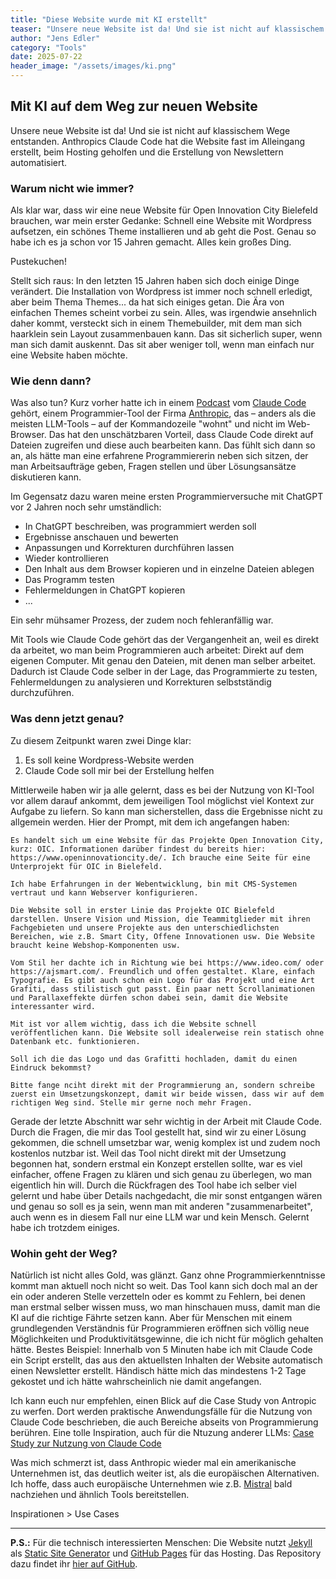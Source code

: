 ```yaml
---
title: "Diese Website wurde mit KI erstellt"
teaser: "Unsere neue Website ist da! Und sie ist nicht auf klassischem Wege entstanden. Anthropics Claude Code hat die Website fast im Alleingang erstellt, beim Hosting geholfen und die Erstellung von Newslettern automatisiert."
author: "Jens Edler"
category: "Tools"
date: 2025-07-22
header_image: "/assets/images/ki.png"
---
```


## Mit KI auf dem Weg zur neuen Website

Unsere neue Website ist da! Und sie ist nicht auf klassischem Wege entstanden. Anthropics Claude Code hat die Website fast im Alleingang erstellt, beim Hosting geholfen und die Erstellung von Newslettern automatisiert.

### Warum nicht wie immer?

Als klar war, dass wir eine neue Website für Open Innovation City Bielefeld brauchen, war mein erster Gedanke: Schnell eine Website mit Wordpress aufsetzen, ein schönes Theme installieren und ab geht die Post. Genau so habe ich es ja schon vor 15 Jahren gemacht. Alles kein großes Ding. 

Pustekuchen!

Stellt sich raus: In den letzten 15 Jahren haben sich doch einige Dinge verändert. Die Installation von Wordpress ist immer noch schnell erledigt, aber beim Thema Themes... da hat sich einiges getan. Die Ära von einfachen Themes scheint vorbei zu sein. Alles, was irgendwie ansehnlich daher kommt, versteckt sich in einem Themebuilder, mit dem man sich haarklein sein Layout zusammenbauen kann. Das sit sicherlich super, wenn man sich damit auskennt. Das sit aber weniger toll, wenn man einfach nur eine Website haben möchte.

### Wie denn dann?

Was also tun? Kurz vorher hatte ich in einem [Podcast](https://freakshow.fm/fs290-das-popcorn-problem) vom [Claude Code](https://www.anthropic.com/claude-code) gehört, einem Programmier-Tool der Firma [Anthropic](https://www.anthropic.com), das – anders als die meisten LLM-Tools – auf der Kommandozeile "wohnt" und nicht im Web-Browser. Das hat den unschätzbaren Vorteil, dass Claude Code direkt auf Dateien zugreifen und diese auch bearbeiten kann. Das fühlt sich dann so an, als hätte man eine erfahrene Programmiererin neben sich sitzen, der man Arbeitsaufträge geben, Fragen stellen und über Lösungsansätze diskutieren kann. 

Im Gegensatz dazu waren meine ersten Programmierversuche mit ChatGPT vor 2 Jahren noch sehr umständlich:

- In ChatGPT beschreiben, was programmiert werden soll
- Ergebnisse anschauen und bewerten
- Anpassungen und Korrekturen durchführen lassen
- Wieder kontrollieren
- Den Inhalt aus dem Browser kopieren und in einzelne Dateien ablegen
- Das Programm testen
- Fehlermeldungen in ChatGPT kopieren
- ...

Ein sehr mühsamer Prozess, der zudem noch fehleranfällig war.

Mit Tools wie Claude Code gehört das der Vergangenheit an, weil es direkt da arbeitet, wo man beim Programmieren auch arbeitet: Direkt auf dem eigenen Computer. Mit genau den Dateien, mit denen man selber arbeitet. Dadurch ist Claude Code selber in der Lage, das Programmierte zu testen, Fehlermeldungen zu analysieren und Korrekturen selbstständig durchzuführen.

### Was denn jetzt genau?

Zu diesem Zeitpunkt waren zwei Dinge klar:

1. Es soll keine Wordpress-Website werden
2. Claude Code soll mir bei der Erstellung helfen

Mittlerweile haben wir ja alle gelernt, dass es bei der Nutzung von KI-Tool vor allem darauf ankommt, dem jeweiligen Tool möglichst viel Kontext zur Aufgabe zu liefern. So kann man sicherstellen, dass die Ergebnisse nicht zu allgemein werden. Hier der Prompt, mit dem ich angefangen haben:

```
Es handelt sich um eine Website für das Projekte Open Innovation City, kurz: OIC. Informationen darüber findest du bereits hier: https://www.openinnovationcity.de/. Ich brauche eine Seite für eine Unterprojekt für OIC in Bielefeld.

Ich habe Erfahrungen in der Webentwicklung, bin mit CMS-Systemen vertraut und kann Webserver konfigurieren.

Die Website soll in erster Linie das Projekte OIC Bielefeld darstellen. Unsere Vision und Mission, die Teammitglieder mit ihren Fachgebieten und unsere Projekte aus den unterschiedlichsten Bereichen, wie z.B. Smart City, Offene Innovationen usw. Die Website braucht keine Webshop-Komponenten usw.

Vom Stil her dachte ich in Richtung wie bei https://www.ideo.com/ oder https://ajsmart.com/. Freundlich und offen gestaltet. Klare, einfach Typografie. Es gibt auch schon ein Logo für das Projekt und eine Art Grafiti, dass stilistisch gut passt. Ein paar nett Scrollanimationen und Parallaxeffekte dürfen schon dabei sein, damit die Website interessanter wird.

Mit ist vor allem wichtig, dass ich die Website schnell veröffentlichen kann. Die Website soll idealerweise rein statisch ohne Datenbank etc. funktionieren.

Soll ich die das Logo und das Grafitti hochladen, damit du einen Eindruck bekommst?

Bitte fange nciht direkt mit der Programmierung an, sondern schreibe zuerst ein Umsetzungskonzept, damit wir beide wissen, dass wir auf dem richtigen Weg sind. Stelle mir gerne noch mehr Fragen.
```

Gerade der letzte Abschnitt war sehr wichtig in der Arbeit mit Claude Code. Durch die Fragen, die mir das Tool gestellt hat, sind wir zu einer Lösung gekommen, die schnell umsetzbar war, wenig komplex ist und zudem noch kostenlos nutzbar ist. Weil das Tool nicht direkt mit der Umsetzung begonnen hat, sondern erstmal ein Konzept erstellen sollte, war es viel einfacher, offene Fragen zu klären und sich genau zu überlegen, wo man eigentlich hin will. Durch die Rückfragen des Tool habe ich selber viel gelernt und habe über Details nachgedacht, die mir sonst entgangen wären und genau so soll es ja sein, wenn man mit anderen "zusammenarbeitet", auch wenn es in diesem Fall nur eine LLM war und kein Mensch. Gelernt habe ich trotzdem einiges.

### Wohin geht der Weg?

Natürlich ist nicht alles Gold, was glänzt. Ganz ohne Programmierkenntnisse kommt man aktuell noch nicht so weit. Das Tool kann sich doch mal an der ein oder anderen Stelle verzetteln oder es kommt zu Fehlern, bei denen man erstmal selber wissen muss, wo man hinschauen muss, damit man die KI auf die richtige Fährte setzen kann. Aber für Menschen mit einem grundlegenden Verständnis für Programmieren eröffnen sich völlig neue Möglichkeiten und Produktivitätsgewinne, die ich nicht für möglich gehalten hätte. Bestes Beispiel: Innerhalb von 5 Minuten habe ich mit Claude Code ein Script erstellt, das aus den aktuellsten Inhalten der Website automatisch einen Newsletter erstellt. Händisch hätte mich das mindestens 1-2 Tage gekostet und ich hätte wahrscheinlich nie damit angefangen.

Ich kann euch nur empfehlen, einen Blick auf die Case Study von Antropic zu werfen. Dort werden praktische Anwendungsfälle für die Nutzung von Claude Code beschrieben, die auch Bereiche abseits von Programmierung berühren. Eine tolle Inspiration, auch für die Ntuzung anderer LLMs: [Case Study zur Nutzung von Claude Code](https://www-cdn.anthropic.com/58284b19e702b49db9302d5b6f135ad8871e7658.pdf)

Was mich schmerzt ist, dass Anthropic wieder mal ein amerikanische Unternehmen ist, das deutlich weiter ist, als die europäischen Alternativen. Ich hoffe, dass auch europäische Unternehmen wie z.B. [Mistral](https://mistral.ai) bald nachziehen und ähnlich Tools bereitstellen.  

Inspirationen > Use Cases


---

**P.S.:** Für die technisch interessierten Menschen: Die Website nutzt [Jekyll](https://jekyllrb.com) als [Static Site Generator](https://www.ionos.de/digitalguide/websites/webseiten-erstellen/was-ist-ein-static-site-generator/) und [GitHub Pages](https://pages.github.com) für das Hosting. Das Repository dazu findet ihr [hier auf GitHub](https://github.com/jensedler/oic-bielefeld-website).